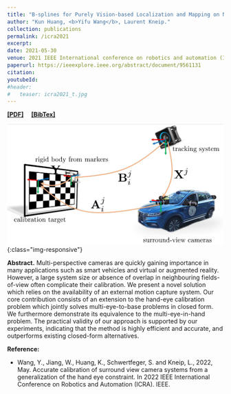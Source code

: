 ```yaml
---
title: "B-splines for Purely Vision-based Localization and Mapping on Non-holonomic Ground Vehicles"
author: "Kun Huang, <b>Yifu Wang</b>, Laurent Kneip."
collection: publications
permalink: /icra2021
excerpt: 
date: 2021-05-30
venue: 2021 IEEE International conference on robotics and automation (ICRA)
paperurl: https://ieeexplore.ieee.org/abstract/document/9561131
citation: 
youtubeId: 
#header:
#   teaser: icra2021_t.jpg
---
```


<a href="https://1fwang.github.io/files/icra2021.pdf" target="_blank"><b>[PDF]</b></a>&emsp;
<a href="https://1fwang.github.io/files/huang2021b.txt" target="_blank"><b>[BibTex]</b></a>

![firenet_banner](/images/icra2022a.jpg){:class="img-responsive"}

<b>Abstract.</b> 
Multi-perspective cameras are quickly gaining importance in many applications such as smart vehicles and virtual or augmented reality. However, a large system size or absence of overlap in neighbouring fields-of-view often complicate their calibration. We present a novel solution which relies on the availability of an external motion capture system. Our core contribution consists of an extension to the hand-eye calibration problem which jointly solves multi-eye-to-base problems in closed form. We furthermore demonstrate its equivalence to the multi-eye-in-hand problem. The practical validity of our approach is supported by our experiments, indicating that the method is highly efficient and accurate, and outperforms existing closed-form alternatives.

<b>Reference:</b>
* Wang, Y., Jiang, W., Huang, K., Schwertfeger, S. and Kneip, L., 2022, May. Accurate calibration of surround view camera systems from a generalization of the hand eye constraint. In 2022 IEEE International Conference on Robotics and Automation (ICRA). IEEE.
